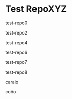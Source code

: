 # Test RepoXYZ

test-repo0

test-repo2

test-repo4

test-repo6

test-repo7

test-repo8

caraio

coño
